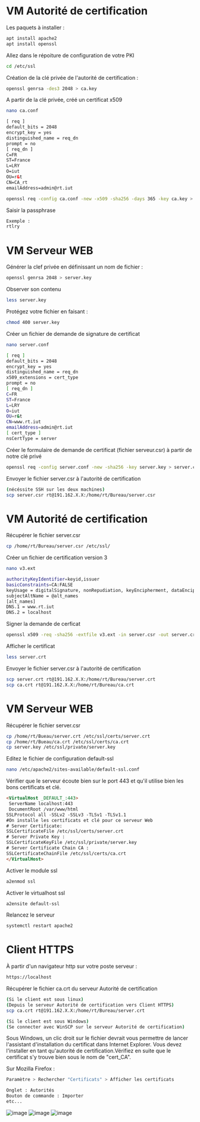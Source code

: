 # VM Autorité de certification

Les paquets à installer :
```bash
apt install apache2
apt install openssl
```

Allez dans le répoiture de configuration de votre PKI
```bash
cd /etc/ssl
```

Création de la clé privée de l'autorité de certification :
```bash
openssl genrsa -des3 2048 > ca.key
```
A partir de la clé privée, créé un certificat x509
```bash
nano ca.conf
```
```html
[ req ]
default_bits = 2048
encrypt_key = yes
distinguished_name = req_dn
prompt = no
[ req_dn ]
C=FR
ST=France
L=LRY
O=iut
OU=r&t
CN=CA_rt
emailAddress=admin@rt.iut
```
```bash
openssl req -config ca.conf -new -x509 -sha256 -days 365 -key ca.key > ca.crt
```
Saisir la passphrase
```bash
Exemple :
rtlry
```

# VM Serveur WEB

Générer la clef privée en définissant un nom de fichier :
```bash
openssl genrsa 2048 > server.key
```
Observer son contenu
```bash
less server.key
```
Protégez votre fichier en faisant :
```bash
chmod 400 server.key
```
Créer un fichier de demande de signature de certificat
```bash
nano server.conf
```
```bash
[ req ]
default_bits = 2048
encrypt_key = yes
distinguished_name = req_dn
x509_extensions = cert_type
prompt = no
[ req_dn ]
C=FR
ST=France
L=LRY
O=iut
OU=r&t
CN=www.rt.iut
emailAddress=admin@rt.iut
[ cert_type ]
nsCertType = server
```
Créer le formulaire de demande de certificat (fichier serveur.csr) à partir de notre clé privé 
```bash
openssl req -config server.conf -new -sha256 -key server.key > server.csr
```
Envoyer le fichier server.csr à l'autorité de certification
```bash
(nécéssite SSH sur les deux machines)
scp server.csr rt@191.162.X.X:/home/rt/Bureau/server.csr
```

# VM Autorité de certification

Récupérer le fichier server.csr
```bash
cp /home/rt/Bureau/server.csr /etc/ssl/
```
Créer un fichier de certification version 3
```bash
nano v3.ext
```
```bash
authorityKeyIdentifier=keyid,issuer
basicConstraints=CA:FALSE
keyUsage = digitalSignature, nonRepudiation, keyEncipherment, dataEncipherment
subjectAltName = @alt_names
[alt_names]
DNS.1 = www.rt.iut
DNS.2 = localhost
```
Signer la demande de cerficat
```bash
openssl x509 -req -sha256 -extfile v3.ext -in server.csr -out server.crt -CA ca.crt -CAkey ca.key -CAcreateserial -CAserial ca.srl
```
Afficher le certificat
```bash
less server.crt
```
Envoyer le fichier server.csr à l'autorité de certification
```bash
scp server.crt rt@191.162.X.X:/home/rt/Bureau/server.crt
scp ca.crt rt@191.162.X.X:/home/rt/Bureau/ca.crt
```

# VM Serveur WEB

Récupérer le fichier server.csr
```bash
cp /home/rt/Bueau/server.crt /etc/ssl/certs/server.crt
cp /home/rt/Bueau/ca.crt /etc/ssl/certs/ca.crt
cp server.key /etc/ssl/private/server.key
```
Editez le fichier de configuration default-ssl
```bash
nano /etc/apache2/sites-available/default-ssl.conf
```
Vérifier que le serveur écoute bien sur le port 443 et qu'il utilise bien les bons certificats et clé.
```html
<VirtualHost _DEFAULT_:443>
 ServerName localhost:443
 DocumentRoot /var/www/html
SSLProtocol all -SSLv2 -SSLv3 -TLSv1 -TLSv1.1
#On installe les certificats et clé pour ce serveur Web
# Server Certificate:
SSLCertificateFile /etc/ssl/certs/server.crt
# Server Private Key :
SSLCertificateKeyFile /etc/ssl/private/server.key
# Server Certificate Chain CA :
SSLCertificateChainFile /etc/ssl/certs/ca.crt
</VirtualHost>
```
Activer le module ssl
```bash
a2enmod ssl
```
Activer le virtualhost ssl
```bash
a2ensite default-ssl
```
Relancez le serveur
```bash
systemctl restart apache2
```

# Client HTTPS

À partir d'un navigateur http sur votre poste serveur :
```bash
https://localhost
```
Récupérer le fichier ca.crt du serveur Autorité de certification
```bash
(Si le client est sous linux)
(Depuis le serveur Autorité de certification vers Client HTTPS)
scp ca.crt rt@191.162.X.X:/home/rt/Bureau/server.crt
```
```bash
(Si le client est sous Windows)
(Se connecter avec WinSCP sur le serveur Autorité de certification)
```
Sous Windows, un clic droit sur le fichier devrait vous permettre de lancer l'assistant d'installation du certificat dans Internet Explorer. Vous devez l'installer en tant qu'autorité de certification.Vérifiez en suite que le certificat s'y trouve bien sous le nom de "cert_CA".

Sur Mozilla Firefox :
```bash
Paramètre > Rechercher "Certificats" > Afficher les certificats
```
```bash
Onglet : Autorités
Bouton de commande : Importer
etc...
```
![image](https://user-images.githubusercontent.com/73076854/220390285-3ed46c10-c4f9-4a7b-8ddc-897f2f19523d.png)
![image](https://user-images.githubusercontent.com/73076854/220390407-a68b614c-7f8a-4167-8b75-0906feb41f1c.png)
![image](https://user-images.githubusercontent.com/73076854/220390511-a38866f7-ac32-4e49-8a58-7645cd62778b.png)
